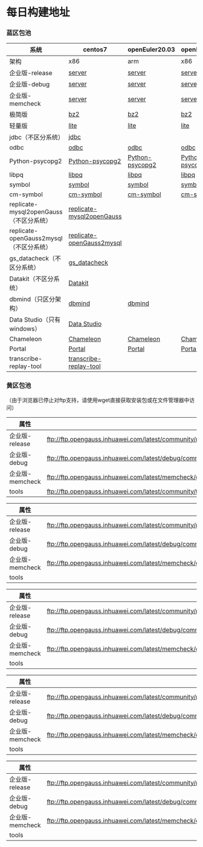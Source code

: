 # 每日构建地址



### 蓝区包池

| 系统                                    | centos7                                                      | openEuler20.03                                               | openEuler20.03                                               | openEuler22.03                                               | openEuler22.03                                               |
| --------------------------------------- | ------------------------------------------------------------ | ------------------------------------------------------------ | ------------------------------------------------------------ | ------------------------------------------------------------ | ------------------------------------------------------------ |
| 架构                                    | x86                                                          | arm                                                          | x86                                                          | arm                                                          | x86                                                          |
| 企业版-release                          | [server](https://opengauss.obs.cn-south-1.myhuaweicloud.com/latest/x86/openGauss-All-6.0.0-CentOS7-x86_64.tar.gz ) | [server](https://opengauss.obs.cn-south-1.myhuaweicloud.com/latest/arm/openGauss-All-6.0.0-openEuler20.03-aarch64.tar.gz) | [server](https://opengauss.obs.cn-south-1.myhuaweicloud.com/latest/x86_openEuler/openGauss-All-6.0.0-openEuler20.03-x86_64.tar.gz) | [server](https://opengauss.obs.cn-south-1.myhuaweicloud.com/latest/arm_2203/openGauss-All-6.0.0-openEuler22.03-aarch64.tar.gz) | [server](https://opengauss.obs.cn-south-1.myhuaweicloud.com/latest/x86_openEuler_2203/openGauss-All-6.0.0-openEuler22.03-x86_64.tar.gz) |
| 企业版-debug                            | [server](https://opengauss.obs.cn-south-1.myhuaweicloud.com/latest/debug/x86/openGauss-All-6.0.0-CentOS7-x86_64.tar.gz) | [server](https://opengauss.obs.cn-south-1.myhuaweicloud.com/latest/debug/arm/openGauss-All-6.0.0-openEuler20.03-aarch64.tar.gz) | [server](https://opengauss.obs.cn-south-1.myhuaweicloud.com/latest/debug/x86_openEuler/openGauss-All-6.0.0-openEuler20.03-x86_64.tar.gz) | [server](https://opengauss.obs.cn-south-1.myhuaweicloud.com/latest/debug/arm_2203/openGauss-All-6.0.0-openEuler22.03-aarch64.tar.gz) | [server](https://opengauss.obs.cn-south-1.myhuaweicloud.com/latest/debug/x86_openEuler_2203/openGauss-All-6.0.0-openEuler22.03-x86_64.tar.gz) |
| 企业版-memcheck                         | [server](https://opengauss.obs.cn-south-1.myhuaweicloud.com/latest/memcheck/x86/openGauss-All-6.0.0-CentOS7-x86_64.tar.gz) | [server](https://opengauss.obs.cn-south-1.myhuaweicloud.com/latest/memcheck/arm/openGauss-All-6.0.0-openEuler20.03-aarch64.tar.gz) | [server](https://opengauss.obs.cn-south-1.myhuaweicloud.com/latest/memcheck/x86_openEuler/openGauss-All-6.0.0-openEuler20.03-x86_64.tar.gz) | [server](https://opengauss.obs.cn-south-1.myhuaweicloud.com/latest/memcheck/arm_2203/openGauss-All-6.0.0-openEuler22.03-aarch64.tar.gz) | [server](https://opengauss.obs.cn-south-1.myhuaweicloud.com/latest/memcheck/x86_openEuler_2203/openGauss-All-6.0.0-openEuler22.03-x86_64.tar.gz) |
| 极简版                                  | [bz2](https://opengauss.obs.cn-south-1.myhuaweicloud.com/latest/x86/openGauss-Server-6.0.0-CentOS7-x86_64.tar.bz2) | [bz2](https://opengauss.obs.cn-south-1.myhuaweicloud.com/latest/arm/openGauss-Server-6.0.0-openEuler20.03-aarch64.tar.bz2) | [bz2](https://opengauss.obs.cn-south-1.myhuaweicloud.com/latest/x86_openEuler/openGauss-Server-6.0.0-openEuler20.03-x86_64.tar.bz2) | [bz2](https://opengauss.obs.cn-south-1.myhuaweicloud.com/latest/arm_2203/openGauss-Server-6.0.0-openEuler22.03-aarch64.tar.bz2) | [bz2](https://opengauss.obs.cn-south-1.myhuaweicloud.com/latest/x86_openEuler_2203/openGauss-Server-6.0.0-openEuler22.03-x86_64.tar.bz2) |
| 轻量版                                  | [lite](https://opengauss.obs.cn-south-1.myhuaweicloud.com/latest/x86/openGauss-Lite-6.0.0-CentOS7-x86_64.tar.gz) | [lite](https://opengauss.obs.cn-south-1.myhuaweicloud.com/latest/arm/openGauss-Lite-6.0.0-openEuler20.03-aarch64.tar.gz) | [lite](https://opengauss.obs.cn-south-1.myhuaweicloud.com/latest/x86_openEuler/openGauss-Lite-6.0.0-openEuler20.03-x86_64.tar.gz) | [lite](https://opengauss.obs.cn-south-1.myhuaweicloud.com/latest/arm_2203/openGauss-Lite-6.0.0-openEuler22.03-aarch64.tar.gz) | [lite](https://opengauss.obs.cn-south-1.myhuaweicloud.com/latest/x86_openEuler_2203/openGauss-Lite-6.0.0-openEuler22.03-x86_64.tar.gz) |
| jdbc（不区分系统）                      | [jdbc](https://opengauss.obs.cn-south-1.myhuaweicloud.com/latest/x86/openGauss-6.0.0-JDBC.tar.gz) |                                                              |                                                              |                                                              |                                                              |
| odbc                                    | [odbc](https://opengauss.obs.cn-south-1.myhuaweicloud.com/latest/x86/openGauss-ODBC-6.0.0-CentOS7-x86_64.tar.gz) | [odbc](https://opengauss.obs.cn-south-1.myhuaweicloud.com/latest/arm/openGauss-ODBC-6.0.0-openEuler20.03-aarch64.tar.gz) | [odbc](https://opengauss.obs.cn-south-1.myhuaweicloud.com/latest/x86_openEuler/openGauss-ODBC-6.0.0-openEuler20.03-x86_64.tar.gz) | [odbc](https://opengauss.obs.cn-south-1.myhuaweicloud.com/latest/arm_2203/openGauss-ODBC-6.0.0-openEuler22.03-aarch64.tar.gz) | [odbc](https://opengauss.obs.cn-south-1.myhuaweicloud.com/latest/x86_openEuler_2203/openGauss-ODBC-6.0.0-openEuler22.03-x86_64.tar.gz) |
| Python-psycopg2                         | [Python-psycopg2](https://opengauss.obs.cn-south-1.myhuaweicloud.com/latest/x86/openGauss-Python-6.0.0-CentOS7-x86_64.tar.gz) | [Python-psycopg2](https://opengauss.obs.cn-south-1.myhuaweicloud.com/latest/arm/openGauss-Python-6.0.0-openEuler20.03-aarch64.tar.gz) | [Python-psycopg2](https://opengauss.obs.cn-south-1.myhuaweicloud.com/latest/x86_openEuler/openGauss-Python-6.0.0-openEuler20.03-x86_64.tar.gz) | [Python-psycopg2](https://opengauss.obs.cn-south-1.myhuaweicloud.com/latest/arm_2203/openGauss-Python-6.0.0-openEuler22.03-aarch64.tar.gz) | [Python-psycopg2](https://opengauss.obs.cn-south-1.myhuaweicloud.com/latest/x86_openEuler_2203/openGauss-Python-6.0.0-openEuler22.03-x86_64.tar.gz) |
| libpq                                   | [libpq](https://opengauss.obs.cn-south-1.myhuaweicloud.com/latest/x86/openGauss-Python-6.0.0-CentOS7-x86_64.tar.gz) | [libpq](https://opengauss.obs.cn-south-1.myhuaweicloud.com/latest/arm/openGauss-6.0.0-openEuler-64bit-Libpq.tar.gz) | [libpq](https://opengauss.obs.cn-south-1.myhuaweicloud.com/latest/x86_openEuler/openGauss-6.0.0-CentOS-64bit-Libpq.tar.gz) | [libpq](https://opengauss.obs.cn-south-1.myhuaweicloud.com/latest/arm_2203/openGauss-6.0.0-openEuler-64bit-Libpq.tar.gz) | [libpq](https://opengauss.obs.cn-south-1.myhuaweicloud.com/latest/x86_openEuler_2203/openGauss-6.0.0-openEuler-64bit-Libpq.tar.gz) |
| symbol                                  | [symbol](https://opengauss.obs.cn-south-1.myhuaweicloud.com/latest/x86/openGauss-Symbol-6.0.0-CentOS7-x86_64.tar.gz) | [symbol](https://opengauss.obs.cn-south-1.myhuaweicloud.com/latest/arm/openGauss-Symbol-6.0.0-openEuler20.03-aarch64.tar.gz) | [symbol](https://opengauss.obs.cn-south-1.myhuaweicloud.com/latest/x86_openEuler/openGauss-Symbol-6.0.0-openEuler20.03-x86_64.tar.gz) | [symbol](https://opengauss.obs.cn-south-1.myhuaweicloud.com/latest/arm_2203/openGauss-Symbol-6.0.0-openEuler22.03-aarch64.tar.gz) | [symbol](https://opengauss.obs.cn-south-1.myhuaweicloud.com/latest/x86_openEuler_2203/openGauss-Symbol-6.0.0-openEuler22.03-x86_64.tar.gz) |
| cm-symbol                               | [cm-symbol](https://opengauss.obs.cn-south-1.myhuaweicloud.com/latest/x86/openGauss-CM-Symbol-6.0.0-CentOS7-x86_64.tar.gz) | [cm-symbol](https://opengauss.obs.cn-south-1.myhuaweicloud.com/latest/arm/openGauss-CM-Symbol-6.0.0-openEuler20.03-aarch64.tar.gz) | [cm-symbol](https://opengauss.obs.cn-south-1.myhuaweicloud.com/latest/x86_openEuler/openGauss-CM-Symbol-6.0.0-openEuler20.03-x86_64.tar.gz) | [cm-symbol](https://opengauss.obs.cn-south-1.myhuaweicloud.com/latest/arm_2203/openGauss-CM-Symbol-6.0.0-openEuler22.03-aarch64.tar.gz) | [cm-symbol](https://opengauss.obs.cn-south-1.myhuaweicloud.com/latest/x86_openEuler_2203/openGauss-CM-Symbol-6.0.0-openEuler22.03-x86_64.tar.gz) |
| replicate-mysql2openGauss（不区分系统） | [replicate-mysql2openGauss](https://opengauss.obs.cn-south-1.myhuaweicloud.com/latest/tools/replicate-mysql2openGauss-6.0.0rc1.tar.gz) |                                                              |                                                              |                                                              |                                                              |
| replicate-openGauss2mysql（不区分系统） | [replicate-openGauss2mysql](https://opengauss.obs.cn-south-1.myhuaweicloud.com/latest/tools/replicate-openGauss2mysql-6.0.0rc1.tar.gz) |                                                              |                                                              |                                                              |                                                              |
| gs_datacheck（不区分系统）              | [gs_datacheck](https://opengauss.obs.cn-south-1.myhuaweicloud.com/latest/tools/gs_datacheck-6.0.0rc1.tar.gz) |                                                              |                                                              |                                                              |                                                              |
| Datakit（不区分系统）                   | [Datakit](https://opengauss.obs.cn-south-1.myhuaweicloud.com/latest/tools/Datakit/Datakit-6.0.0.tar.gz) |                                                              |                                                              |                                                              |                                                              |
| dbmind（只区分架构）                    | [dbmind](https://opengauss.obs.cn-south-1.myhuaweicloud.com/latest/dbmind/x86/dbmind-installer-x86_64.tar.gz) | [dbmind](https://opengauss.obs.cn-south-1.myhuaweicloud.com/latest/dbmind/arm/dbmind-installer-aarch64.tar.gz) |                                                              |                                                              |                                                              |
| Data Studio（只有windows）              | [Data Studio](https://opengauss.obs.cn-south-1.myhuaweicloud.com/latest/DataStudio_win_64.zip) |                                                              |                                                              |                                                              |                                                              |
| Chameleon                               | [Chameleon](https://opengauss.obs.cn-south-1.myhuaweicloud.com/latest/tools/centos7/chameleon-6.0.0rc1-x86_64.tar.gz) | [Chameleon](https://opengauss.obs.cn-south-1.myhuaweicloud.com/latest/tools/openEuler20.03/chameleon-6.0.0rc1-aarch64.tar.gz) | [Chameleon](https://opengauss.obs.cn-south-1.myhuaweicloud.com/latest/tools/openEuler20.03/chameleon-6.0.0rc1-x86_64.tar.gz) | [Chameleon](https://opengauss.obs.cn-south-1.myhuaweicloud.com/latest/tools/openEuler22.03/chameleon-6.0.0rc1-aarch64.tar.gz) | [Chameleon](https://opengauss.obs.cn-south-1.myhuaweicloud.com/latest/tools/openEuler22.03/chameleon-6.0.0rc1-x86_64.tar.gz) |
| Portal                                  | [Portal](https://opengauss.obs.cn-south-1.myhuaweicloud.com/latest/tools/centos7/PortalControl-6.0.0rc1-x86_64.tar.gz) | [Portal](https://opengauss.obs.cn-south-1.myhuaweicloud.com/latest/tools/openEuler20.03/PortalControl-6.0.0rc1-aarch64.tar.gz) | [Portal](https://opengauss.obs.cn-south-1.myhuaweicloud.com/latest/tools/openEuler20.03/PortalControl-6.0.0rc1-x86_64.tar.gz) | [Portal](https://opengauss.obs.cn-south-1.myhuaweicloud.com/latest/tools/openEuler22.03/PortalControl-6.0.0rc1-aarch64.tar.gz) | [Portal](https://opengauss.obs.cn-south-1.myhuaweicloud.com/latest/tools/openEuler22.03/PortalControl-6.0.0rc1-x86_64.tar.gz) |
| transcribe-replay-tool                  | [transcribe-replay-tool](https://opengauss.obs.cn-south-1.myhuaweicloud.com/latest/tools/transcribe-replay-tool-6.0.0.tar.gz) |                                                              |                                                              |                                                              |                                                              |



### 黄区包池 
（由于浏览器已停止对ftp支持，请使用wget直接获取安装包或在文件管理器中访问）

| **属性**           | **CentOS7**                                                                                             |
|--------------------|--------------------------------------------------------------------------------------------------------|
| 企业版-release | ftp://ftp.opengauss.inhuawei.com/latest/community/master/CentOS7.6/openGauss_6.0.0_PACKAGES_RELEASE.tar.gz |
| 企业版-debug   | ftp://ftp.opengauss.inhuawei.com/latest/debug/community/master/CentOS7.6/openGauss_6.0.0_PACKAGES_RELEASE.tar.gz |
| 企业版-memcheck | ftp://ftp.opengauss.inhuawei.com/latest/memcheck/community/master/CentOS7.6/openGauss_6.0.0_PACKAGES_RELEASE.tar.gz |
| tools          | ftp://ftp.opengauss.inhuawei.com/latest/community/tools/                                      |

| **属性**           | **openEuler20.03 (ARM)**                                                                                |
|--------------------|--------------------------------------------------------------------------------------------------------|
| 企业版-release | ftp://ftp.opengauss.inhuawei.com/latest/community/master/OpenEuler20.03/openGauss_6.0.0_PACKAGES_RELEASE.tar.gz |
| 企业版-debug   | ftp://ftp.opengauss.inhuawei.com/latest/debug/community/master/OpenEuler20.03/openGauss_6.0.0_PACKAGES_RELEASE.tar.gz |
| 企业版-memcheck | ftp://ftp.opengauss.inhuawei.com/latest/memcheck/community/master/OpenEuler20.03/openGauss_6.0.0_PACKAGES_RELEASE.tar.gz |
| tools          |                                                                                                        |

| **属性**           | **openEuler20.03 (x86)**                                                                               |
|--------------------|--------------------------------------------------------------------------------------------------------|
| 企业版-release | ftp://ftp.opengauss.inhuawei.com/latest/community/master/OpenEuler20.03_X86/openGauss_6.0.0_PACKAGES_RELEASE.tar.gz |
| 企业版-debug   | ftp://ftp.opengauss.inhuawei.com/latest/debug/community/master/OpenEuler20.03_X86/openGauss_6.0.0_PACKAGES_RELEASE.tar.gz |
| 企业版-memcheck | ftp://ftp.opengauss.inhuawei.com/latest/memcheck/community/master/OpenEuler20.03_X86/openGauss_6.0.0_PACKAGES_RELEASE.tar.gz |
| tools          |                                                                                                        |

| **属性**           | openEuler22.03 (ARM)                                                                                |
|--------------------|--------------------------------------------------------------------------------------------------------|
| 企业版-release | ftp://ftp.opengauss.inhuawei.com/latest/community/master/OpenEuler22.03/openGauss_6.0.0_PACKAGES_RELEASE.tar.gz |
| 企业版-debug   | ftp://ftp.opengauss.inhuawei.com/latest/debug/community/master/OpenEuler22.03/openGauss_6.0.0_PACKAGES_RELEASE.tar.gz |
| 企业版-memcheck | ftp://ftp.opengauss.inhuawei.com/latest/memcheck/community/master/OpenEuler22.03/openGauss_6.0.0_PACKAGES_RELEASE.tar.gz |
| tools          |                                                                                                        |

| **属性**           | openEuler22.03 (x86)                                                                               |
|--------------------|--------------------------------------------------------------------------------------------------------|
| 企业版-release | ftp://ftp.opengauss.inhuawei.com/latest/community/master/OpenEuler22.03_X86/openGauss_6.0.0_PACKAGES_RELEASE.tar.gz |
| 企业版-debug   | ftp://ftp.opengauss.inhuawei.com/latest/debug/community/master/OpenEuler22.03_X86/openGauss_6.0.0_PACKAGES_RELEASE.tar.gz |
| 企业版-memcheck | ftp://ftp.opengauss.inhuawei.com/latest/memcheck/community/master/OpenEuler22.03_X86/openGauss_6.0.0_PACKAGES_RELEASE.tar.gz |
| tools          |                                                                                                        |
